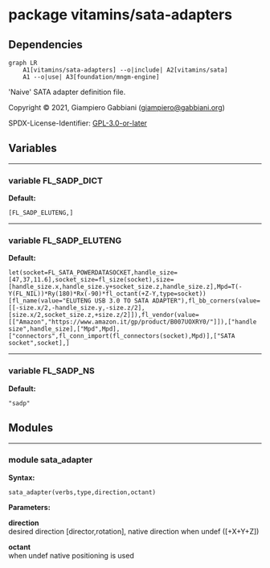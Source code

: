 # package vitamins/sata-adapters

## Dependencies

```mermaid
graph LR
    A1[vitamins/sata-adapters] --o|include| A2[vitamins/sata]
    A1 --o|use| A3[foundation/mngm-engine]
```

'Naive' SATA adapter definition file.

Copyright © 2021, Giampiero Gabbiani (giampiero@gabbiani.org)

SPDX-License-Identifier: [GPL-3.0-or-later](https://spdx.org/licenses/GPL-3.0-or-later.html)


## Variables

---

### variable FL_SADP_DICT

__Default:__

    [FL_SADP_ELUTENG,]

---

### variable FL_SADP_ELUTENG

__Default:__

    let(socket=FL_SATA_POWERDATASOCKET,handle_size=[47,37,11.6],socket_size=fl_size(socket),size=[handle_size.x,handle_size.y+socket_size.z,handle_size.z],Mpd=T(-Y(FL_NIL))*Ry(180)*Rx(-90)*fl_octant(+Z-Y,type=socket))[fl_name(value="ELUTENG USB 3.0 TO SATA ADAPTER"),fl_bb_corners(value=[[-size.x/2,-handle_size.y,-size.z/2],[size.x/2,socket_size.z,+size.z/2]]),fl_vendor(value=[["Amazon","https://www.amazon.it/gp/product/B007UOXRY0/"]]),["handle size",handle_size],["Mpd",Mpd],["connectors",fl_conn_import(fl_connectors(socket),Mpd)],["SATA socket",socket],]

---

### variable FL_SADP_NS

__Default:__

    "sadp"

## Modules

---

### module sata_adapter

__Syntax:__

    sata_adapter(verbs,type,direction,octant)

__Parameters:__

__direction__  
desired direction [director,rotation], native direction when undef ([+X+Y+Z])

__octant__  
when undef native positioning is used


